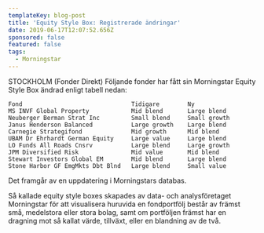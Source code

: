 ```yaml
---
templateKey: blog-post
title: 'Equity Style Box: Registrerade ändringar'
date: 2019-06-17T12:07:52.656Z
sponsored: false
featured: false
tags:
  - Morningstar
---
```

STOCKHOLM (Fonder Direkt) Följande fonder har fått sin Morningstar Equity Style Box ändrad enligt tabell nedan:

```
Fond                               Tidigare        Ny          
MS INVF Global Property            Mid blend       Large blend 
Neuberger Berman Strat Inc         Small blend     Small growth
Janus Henderson Balanced           Large growth    Large blend 
Carnegie Strategifond              Mid growth      Mid blend   
UBAM Dr Ehrhardt German Equity     Large value     Large blend 
LO Funds All Roads Cnsrv           Large blend     Large growth
JPM Diversified Risk               Mid value       Mid blend   
Stewart Investors Global EM        Mid blend       Large blend 
Stone Harbor GF EmgMkts Dbt Blnd   Large blend     Small value 
```

Det framgår av en uppdatering i Morningstars databas.



Så kallade equity style boxes skapades av data- och analysföretaget Morningstar för att visualisera huruvida en fondportfölj består av främst små, medelstora eller stora bolag, samt om portföljen främst har en dragning mot så kallat värde, tillväxt, eller en blandning av de två.
